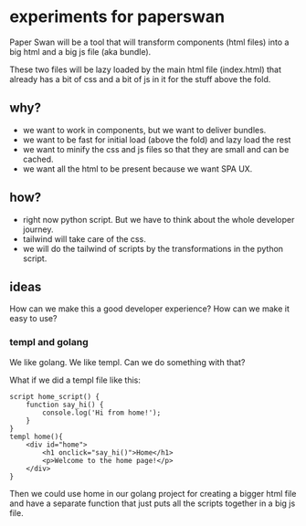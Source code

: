 # experiments for paperswan

Paper Swan will be a tool that will transform components (html files) into a big html and a big js file (aka bundle).

These two files will be lazy loaded by the main html file (index.html) that already has a bit of css and a bit of js in it for the stuff above the fold.

## why?

- we want to work in components, but we want to deliver bundles.
- we want to be fast for initial load (above the fold) and lazy load the rest
- we want to minify the css and js files so that they are small and can be cached.
- we want all the html to be present because we want SPA UX.

## how?

- right now python script. But we have to think about the whole developer journey.
- tailwind will take care of the css.
- we will do the tailwind of scripts by the transformations in the python script.

## ideas

How can we make this a good developer experience? How can we make it easy to use?

### templ and golang

We like golang. We like templ. Can we do something with that?

What if we did a templ file like this:

```templ
script home_script() {
    function say_hi() {
        console.log('Hi from home!');
    }
}
templ home(){
    <div id="home">
        <h1 onclick="say_hi()">Home</h1>
        <p>Welcome to the home page!</p>
    </div>
}
```

Then we could use home in our golang project for creating a bigger html file and have a separate function that just puts all the scripts together in a big js file.
